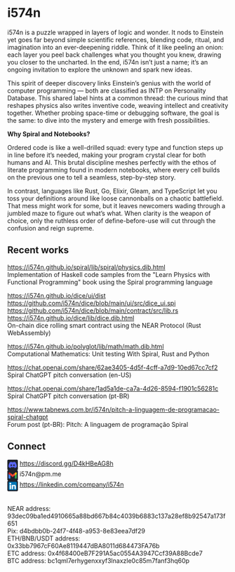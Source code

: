 # i574n

i574n is a puzzle wrapped in layers of logic and wonder. It nods to Einstein yet goes far beyond simple scientific references, blending code, ritual, and imagination into an ever-deepening riddle. Think of it like peeling an onion: each layer you peel back challenges what you thought you knew, drawing you closer to the uncharted. In the end, i574n isn’t just a name; it’s an ongoing invitation to explore the unknown and spark new ideas.

This spirit of deeper discovery links Einstein’s genius with the world of computer programming — both are classified as INTP on Personality Database. This shared label hints at a common thread: the curious mind that reshapes physics also writes inventive code, weaving intellect and creativity together. Whether probing space-time or debugging software, the goal is the same: to dive into the mystery and emerge with fresh possibilities.

**Why Spiral and Notebooks?**

Ordered code is like a well-drilled squad: every type and function steps up in line before it’s needed, making your program crystal clear for both humans and AI. This brutal discipline meshes perfectly with the ethos of literate programming found in modern notebooks, where every cell builds on the previous one to tell a seamless, step-by-step story.

In contrast, languages like Rust, Go, Elixir, Gleam, and TypeScript let you toss your definitions around like loose cannonballs on a chaotic battlefield. That mess might work for some, but it leaves newcomers wading through a jumbled maze to figure out what’s what. When clarity is the weapon of choice, only the ruthless order of define-before-use will cut through the confusion and reign supreme.

## Recent works

<https://i574n.github.io/spiral/lib/spiral/physics.dib.html>  
Implementation of Haskell code samples from the "Learn Physics with Functional Programming" book using the Spiral programming language

<https://i574n.github.io/dice/ui/dist>  
<https://github.com/i574n/dice/blob/main/ui/src/dice_ui.spi>  
<https://github.com/i574n/dice/blob/main/contract/src/lib.rs>  
<https://i574n.github.io/dice/lib/dice.dib.html>  
On-chain dice rolling smart contract using the NEAR Protocol (Rust WebAssembly)

<https://i574n.github.io/polyglot/lib/math/math.dib.html>  
Computational Mathematics: Unit testing With Spiral, Rust and Python

<https://chat.openai.com/share/62ae3405-4d5f-4cff-a7d9-10ed67cc7cf2>  
Spiral ChatGPT pitch conversation (en-US)

<https://chat.openai.com/share/1ad5a1de-ca7a-4d26-8594-f1901c56281c>  
Spiral ChatGPT pitch conversation (pt-BR)

<https://www.tabnews.com.br/i574n/pitch-a-linguagem-de-programacao-spiral-chatgpt>  
Forum post (pt-BR): Pitch: A linguagem de programação Spiral

## Connect

<div><a href="#"><img alt="Discord" height="24px" width="24px" align="top" src="https://github.com/gui-bus/TechIcons/blob/main/Dark/Discord.svg" /></a> <a href="https://discord.gg/D4kHBeAG8h" target="_blank">https://discord.gg/D4kHBeAG8h</a></div>
<div><a href="#"><img alt="Email" height="24px" width="24px" align="top" src="https://github.com/gui-bus/TechIcons/blob/main/Dark/Gmail.svg" /></a> i574n@pm.me</div>
<div><a href="#"><img alt="Linkedin" height="24px" width="24px" align="top" src="https://github.com/gui-bus/TechIcons/blob/main/Dark/Linkedin.svg" /></a> <a href="https://linkedin.com/company/i574n" target="_blank">https://linkedin.com/company/i574n</a></div>

<br />

NEAR address: 93dec09ba1ed4910665a88bd667b84c4039b6883c137a28ef8b92547a173f651  
Pix: d4bdbb0b-24f7-4f48-a953-8e83eea7df29  
ETH/BNB/USDT address: 0x33bb7967cF60Ae8119447dBA8011d684473FA76b  
ETC address: 0x4f68400eB7F291A5ac0554A3947Ccf39A88Bcde7  
BTC address: bc1qml7erhygenxxyf3lnaxzle0c85m7fanf3hq60p  
